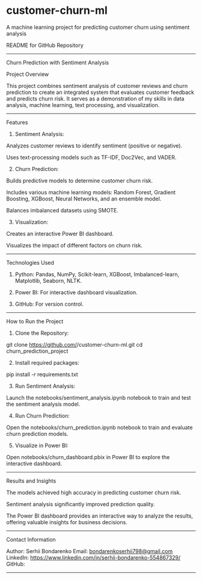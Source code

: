 # customer-churn-ml
A machine learning project for predicting customer churn using sentiment analysis

README for GitHub Repository


---

Churn Prediction with Sentiment Analysis

Project Overview

This project combines sentiment analysis of customer reviews and churn prediction to create an integrated system that evaluates customer feedback and predicts churn risk. It serves as a demonstration of my skills in data analysis, machine learning, text processing, and visualization.


---

Features

1. Sentiment Analysis:

Analyzes customer reviews to identify sentiment (positive or negative).

Uses text-processing models such as TF-IDF, Doc2Vec, and VADER.



2. Churn Prediction:

Builds predictive models to determine customer churn risk.

Includes various machine learning models: Random Forest, Gradient Boosting, XGBoost, Neural Networks, and an ensemble model.

Balances imbalanced datasets using SMOTE.



3. Visualization:

Creates an interactive Power BI dashboard.

Visualizes the impact of different factors on churn risk.





---

Technologies Used

1. Python: Pandas, NumPy, Scikit-learn, XGBoost, Imbalanced-learn, Matplotlib, Seaborn, NLTK.


2. Power BI: For interactive dashboard visualization.


3. GitHub: For version control.




---

How to Run the Project

1. Clone the Repository:

git clone https://github.com/<your-username>/customer-churn-ml.git
cd churn_prediction_project


2. Install required packages:

pip install -r requirements.txt

3. Run Sentiment Analysis:

Launch the notebooks/sentiment_analysis.ipynb notebook to train and test the sentiment analysis model.

4. Run Churn Prediction:

Open the notebooks/churn_prediction.ipynb notebook to train and evaluate churn prediction models.

5. Visualize in Power BI:

Open notebooks/churn_dashboard.pbix in Power BI to explore the interactive dashboard.


---

Results and Insights

The models achieved high accuracy in predicting customer churn risk.

Sentiment analysis significantly improved prediction quality.

The Power BI dashboard provides an interactive way to analyze the results, offering valuable insights for business decisions.



---

Contact Information

Author: Serhii Bondarenko
Email: bondarenkoserhii798@gmail.com
LinkedIn: https://www.linkedin.com/in/serhii-bondarenko-554867329/
GitHub: 


---
